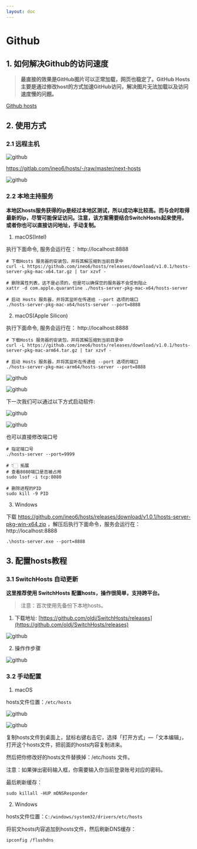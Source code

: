 ```yaml
---
layout: doc
---
```


# Github

## 1. 如何解决Github的访问速度

  > **最直接的效果是GitHub图片可以正常加载，网页也稳定了。GitHub Hosts主要是通过修改host的方式加速GitHub访问，解决图片无法加载以及访问速度慢的问题。**

  [Github hosts](https://github.com/ineo6/hosts#windows)

## 2. 使用方式

### 2.1 远程主机 

  ![github](/github_01.png)

  https://gitlab.com/ineo6/hosts/-/raw/master/next-hosts

  ![github](/github_02.png)

### 2.2 本地主持服务

  **本地区hosts服务获得的ip是经过本地区测试，所以成功率比较高。而与会时取得最新的ip，尽管可能保证访问。注意，该方案需要结合SwitchHosts起来使用，或者你也可以直接访问地址，手动复制。**

  1. macOS(Intel)

  执行下面命令, 服务会运行在： http://localhost:8888

  ```shell
  # 下载Hosts 服务器的安装包，并将其解压缩到当前目录中
  curl -L https://github.com/ineo6/hosts/releases/download/v1.0.1/hosts-server-pkg-mac-x64.tar.gz | tar xzvf -

  # 删除属性列表，这不是必须的，但是可以确保您的服务器不会受到阻止
  xattr -d com.apple.quarantine ./hosts-server-pkg-mac-x64/hosts-server

  # 启动 Hosts 服务器，并将其监听在传递给 --port 选项的端口
  ./hosts-server-pkg-mac-x64/hosts-server --port=8888
  ```

  2. macOS(Apple Silicon)

  执行下面命令, 服务会运行在： http://localhost:8888

  ```shell
  # 下载Hosts 服务器的安装包，并将其解压缩到当前目录中
  curl -L https://github.com/ineo6/hosts/releases/download/v1.0.1/hosts-server-pkg-mac-arm64.tar.gz | tar xzvf -

  # 启动 Hosts 服务器，并将其监听在传递给 --port 选项的端口
  ./hosts-server-pkg-mac-arm64/hosts-server --port=8888
  ```

  ![github](/github_03.png)
  
  ![github](/github_04.png)

  下一次我们可以通过以下方式启动软件:

  ![github](/github_05.png)

  ![github](/github_04.png)

  也可以直接修改端口号
  
  ```shell
  # 指定端口号
  ./hosts-server --port=9999

  # 👇🏻 拓展
  # 查看8080端口是否被占用
  sudo lsof -i tcp:8080

  # 删除进程的PID
  sudo kill -9 PID
  ```

  3. Windows
  
  下载 https://github.com/ineo6/hosts/releases/download/v1.0.1/hosts-server-pkg-win-x64.zip ，解压后执行下面命令，服务会运行在： http://localhost:8888

  ```shell
  .\hosts-server.exe --port=8888
  ```



## 3. 配置hosts教程

### 3.1 SwitchHosts 自动更新

  **这里推荐使用 SwitchHosts 配置hosts，操作很简单，支持跨平台。**

  > 注意：首次使用先备份下本地hosts。

  1. 下载地址: [https://github.com/oldj/SwitchHosts/releases](https://github.com/oldj/SwitchHosts/releases)

  ![github](/github_06.png)

  2. 操作作步骤

  ![github](/github_07.png)

### 3.2 手动配置

  1. macOS

  hosts文件位置：`/etc/hosts`

  ![github](/github_08.png)
  
  ![github](/github_09.png)

  复制hosts文件到桌面上，鼠标右键右击它，选择「打开方式」—「文本编辑」，打开这个hosts文件，把前面的hosts内容复制进来。

  然后把你修改好的hosts文件替换掉：/etc/hosts 文件。

  注意：如果弹出密码输入框，你需要输入你当前登录账号对应的密码。

  最后刷新缓存：

  ```shell
  sudo killall -HUP mDNSResponder
  ```

  2. Windows

  hosts文件位置：`C:/windows/system32/drivers/etc/hosts`

  将前文hosts内容追加到hosts文件，然后刷新DNS缓存：

  ```shell
  ipconfig /flushdns
  ```